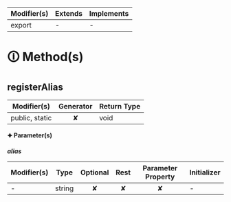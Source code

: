 | Modifier(s)                            | Extends                      | Implements                                    |
|----------------------------------------|------------------------------|-----------------------------------------------|
| export | - | - |

# &#128712; Method(s)

## registerAlias

| Modifier(s)                              | Generator                          | Return Type                       |
|------------------------------------------|:----------------------------------:|-----------------------------------|
| public, static | ✘ | void |

**&#128966; Parameter(s)**

_**alias**_

| Modifier(s)                              | Type                        | Optional                           | Rest                          | Parameter Property                          | Initializer                       |
|------------------------------------------|-----------------------------|:----------------------------------:|:-----------------------------:|:-------------------------------------------:|-----------------------------------|
| - | string | ✘  | ✘ | ✘ | - |